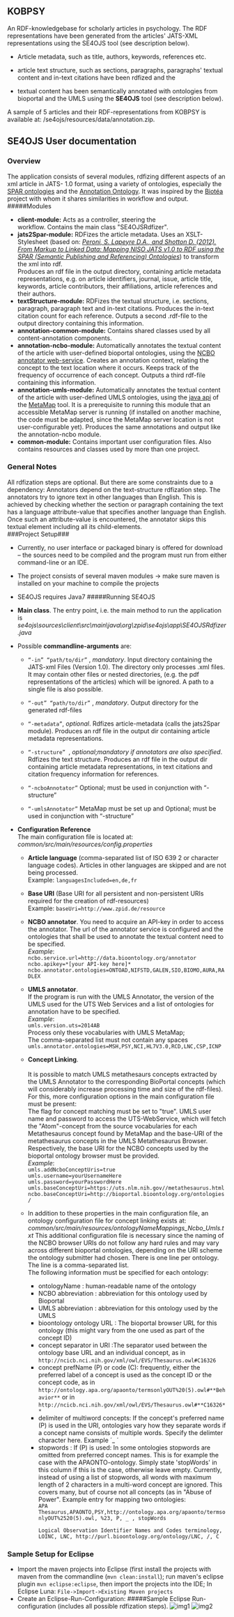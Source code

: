 ## KOBPSY ##
An RDF-knowledgebase for scholarly articles in psychology. The RDF representations have been generated from the articles' JATS-XML representations using the SE4OJS tool (see description below). </br>

- Article metadata, such as title, authors, keywords, references etc.

- article text structure, such as sections, paragraphs, paragraphs' textual content and in-text citations have been rdfized and the
- textual content has been semantically annotated with ontologies from bioportal and the UMLS using the **SE4OJS** tool (see description below). 

A sample of 5 articles and their RDF-representations from KOBPSY is available at: /se4ojs/resources/data/annotation.zip.

## SE4OJS User documentation ##
### Overview
The application consists of several modules, rdfizing different aspects of an xml article in JATS- 1.0 format, using a variety of ontologies, especially the [SPAR ontologies](http://sempublishing.sourceforge.net/ "SPAR ontologies") and the [Annotation Ontology](https://code.google.com/p/annotation-ontology/ "Annotation Ontology"). It was inspired by the [Biotéa](http://www.jbiomedsem.com/content/4/S1/S5) project with whom it shares similarities in workflow and output.
#####Modules
-	**client-module:** Acts as a controller, steering the  
workflow. Contains the main class "SE4OJSRdfizer".
- **jats2Spar-module:** RDFizes the article  metadata. Uses an XSLT-Stylesheet (based on: [*Peroni, S. Lapeyre D.A., and Shotton D. (2012). From Markup to Linked Data: Mapping NISO JATS v1.0 to RDF using the SPAR (Semantic Publishing and Referencing) Ontologies*](http://www.ncbi.nlm.nih.gov/books/NBK100491/)) to transform the xml into rdf.
 </br> Produces an rdf file in the output directory, containing article metadata representations, e.g. on article identifiers, journal, issue, article title, keywords, article contributors, their affiliations, article references and their authors.
- **textStructure-module:** RDFizes the textual structure, i.e. sections, paragraph, paragraph text and in-text citations. Produces the in-text citation count for each reference. Outputs a second .rdf-file to the output directory containing this information.
- **annotation-common-module:** Contains shared classes used by all content-annotation components.
- **annotation-ncbo-module:** Automatically annotates the textual content of the article with user-defined bioportal ontologies, using the [NCBO annotator web-service](http://data.bioontology.org/documentation#nav_annotator). Creates an annotation context, relating the concept to the text location where it occurs. Keeps track of the frequency of occurrence of each concept. Outputs a third rdf-file containing this information.
- **annotation-umls-module:** Automatically annotates the textual content of the article with user-defined UMLS ontologies, using the [java api](http://metamap.nlm.nih.gov/JavaApi.shtml) of the [MetaMap](http://metamap.nlm.nih.gov/) tool. It is a prerequisite to running this module that an accessible MetaMap server is running (if installed on another machine, the code must be adapted, since the MetaMap server location is not user-configurable yet). Produces the same annotations and output like the annotation-ncbo module.
- **common-module:** Contains important user configuration files. Also contains resources and classes used by more than one project.

### General Notes  
All rdfization steps are optional. But there are some constraints due to a dependency: Annotators depend on the text-structure rdfization step.
The annotators try to ignore text in other languages than English. This is achieved by checking whether the section or paragraph containing the text has a language attribute-value that specifies another language than English. Once such an attribute-value is encountered, the annotator skips this textual element including all its child-elements.   
###Project Setup###


- Currently, no user interface or packaged binary is offered for download – the sources need to be compiled and the program must run from either command-line or an IDE. 
- The project consists of several maven modules -> make sure maven is installed on your machine to compile the projects
- SE4OJS requires Java7
#####Running SE4OJS


- **Main class**. The entry point, i.e. the main method to run the application is *se4ojs\sources\client\src\main\java\org\zpid\se4ojs\app\SE4OJSRdfizer.java*
- Possible **commandline-arguments** are:

	-  `“-in” “path/to/dir”`	, *mandatory*. Input directory containing the JATS-xml Files (Version 1.0). The directory only processes .xml files. It may contain other files or nested directories, (e.g. the pdf representations of the articles) which will be ignored. A path to a single file is also possible.

	- `“-out” “path/to/dir”`	, *mandatory*. Output directory for the generated rdf-files

	- `“-metadata”`, *optional*. Rdfizes article-metadata (calls the jats2Spar module). Produces an rdf file in the output dir containing article metadata representations.

	- `“-structure”	`, *optional*;*mandatory if annotators are also specified*. Rdfizes the text structure. Produces an rdf file in the output dir containing article metadata representations, in text citations and citation frequency information for references.
	- `“-ncboAnnotator”`		Optional; must be used in conjunction with “-structure”
	
	- `“-umlsAnnotator”`	MetaMap must be set up and 	Optional; must be used in conjunction with “-structure”
- **Configuration Reference**
	</br> The main configuration file is located at: </br>
    *common/src/main/resources/config.properties*
     
	- **Article language** (comma-separated list of  ISO 639 2 or character language codes). Articles in other languages are skipped and are not being processed. </br> Example: `languagesIncluded=en,de,fr`
	- **Base URI** (Base URI for all persistent and non-persistent URIs required for the creation of rdf-resources) </br>
	Example: `baseUri=http://www.zpid.de/resource`

	- **NCBO annotator**. You need to acquire an API-key in order to access the annotator. The url of the annotator service is configured and the ontologies that shall be used to annotate the textual content need to be specified.
	 </br> *Example*:  
    `ncbo.service.url=http://data.bioontology.org/annotator` </br>
    `ncbo.apikey=*[your API-key here]*`</br>
    `ncbo.annotator.ontologies=ONTOAD,NIFSTD,GALEN,SIO,BIOMO,AURA,RADLEX`
	- **UMLS annotator**.  </br>
	If the program is run with the UMLS Annotator, the version of the UMLS used for the UTS Web Services and a list of ontologies for annotation have to be specified.
     </br> *Example*:</br>
         `umls.version.uts=2014AB`</br>
          Process only these vocabularies with UMLS MetaMap;</br>
          The comma-separated list must not contain any spaces</br>
          `umls.annotator.ontologies=MSH,PSY,NCI,HL7V3.0,RCD,LNC,CSP,ICNP`</br>
  	- **Concept Linking**.  </br>  
 It is possible to match UMLS metathesaurs concepts extracted by the UMLS Annotator to the corresponding BioPortal concepts (which will considerably increase processing time and size of the rdf-files).
    For this, more configuration options in the main configuration file must be present:</br>
    The flag for concept matching must be set to "true". UMLS user name and password to access the UTS-WebService, which will fetch the "Atom"-concept from the source vocabularies for each Metathesaurus concept found by MetaMap and the base-URI of the metathesaurus concepts in the UMLS Metathesaurus Browser. Respectively, the base URI for the NCBO concepts used by the bioportal ontology browser must be provided.
    </br> *Example*:</br>
    `umls.addNcboConceptUris=true`</br>
   `umls.username=yourUsernameHere`</br>
   `umls.password=yourPasswordHere`</br>
   `umls.baseConceptUri=https://uts.nlm.nih.gov//metathesaurus.html`</br>
   `ncbo.baseConceptUri=http://bioportal.bioontology.org/ontologies/`</br>
   - In addition to these properties in the main configuration file, an ontology configuration file for concept linking exists at:
   *common/src/main/resources/ontologyNameMappings_Ncbo_Umls.txt*
   This additional configuration file is necessary since the naming of the NCBO browser URIs do not follow any hard rules and may vary across different bioportal ontologies, depending on the URI scheme the ontology submitter had chosen. There is one line per ontology. The line is a comma-separated list.</br>
   The following information must be specified for each ontology:
      - ontologyName               : human-readable name of the ontology
      - NCBO abbreviation          : abbreviation for this ontology used by Bioportal
      - UMLS abbreviation          : abbreviation for this ontology used by the UMLS
      - bioontology ontology URL   : The bioportal browser URL for this ontology (this might vary from the one used as part of the concept ID)
      - concept separator in URI   :The separator used between the ontology base URL and an individual concept, as in `http://ncicb.nci.nih.gov/xml/owl/EVS/Thesaurus.owl#C16326`
      - concept prefName (P) or code (C): frequently, either the preferred label of a concept is used as the concept ID or the concept code, as in
        `http://ontology.apa.org/apaonto/termsonlyOUT%20(5).owl#**Behavior**` or in `http://ncicb.nci.nih.gov/xml/owl/EVS/Thesaurus.owl#**C16326**`
      - delimiter of multiword concepts: If the concept's preferred name (P) is used in the URI, ontologies vary how they separate words if a concept name consists of multiple words. Specify the delimter character here.
      Example ´_ ´
      - stopwords                   : If (P) is used: In some ontologies stopwords are omitted from preferred concept names. This is for example the case with the APAONTO-ontology. Simply state 'stopWords' in this column if this is the case, otherwise leave empty. Currently, instead of using a list of stopwords, all words with maximum length of 2 characters in a multi-word concept are ignored. This covers many, but of course not all concepts (as in "Abuse of Power".
   Example entry for mapping two ontologies: </br>
`APA Thesaurus,APAONTO,PSY,http://ontology.apa.org/apaonto/termsonlyOUT%2520(5).owl, %23, P, _ , stopWords` </p>
`Logical Observation Identifier Names and Codes terminology,	LOINC, LNC, http://purl.bioontology.org/ontology/LNC, /, C`

### Sample Setup for Eclipse
- Import the maven projects into Eclipse (first install the projects with maven from the commandline (`mvn clean:install`); run maven's eclipse plugin  `mvn eclipse:eclipse`, then import the projects into the IDE; In Eclipse Luna: `File->Import->Existing Maven projects`
- Create an Eclipse-Run-Configuration:
#####Sample Eclipse Run-configuration (includes all possible rdfization steps).
![img1](se4ojs/resources/doc/se4ojsRunConfig1.JPG)
![img2](se4ojs/resources/doc/se4ojsRunConfig2.PNG)




